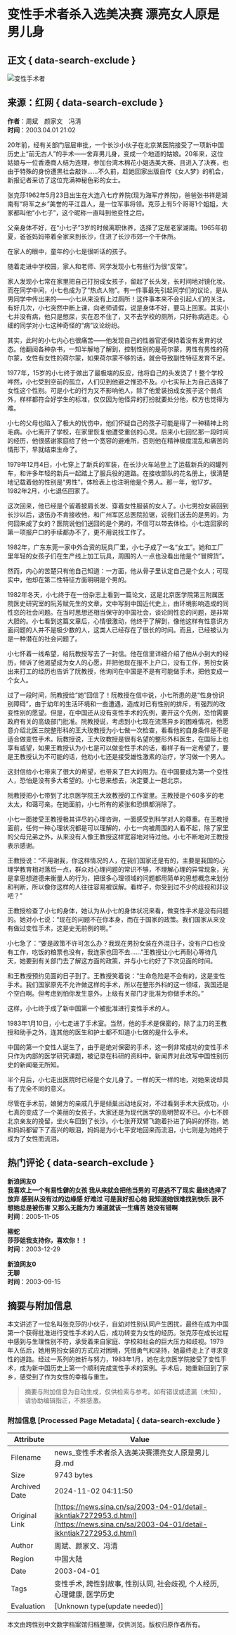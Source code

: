 # 变性手术者杀入选美决赛 漂亮女人原是男儿身

## 正文 { data-search-exclude }


![变性手术者](https://n.sinaimg.cn/sinakd10200/360/w180h180/20221208/6996-f61d7d9fa1e0defff9079fb329bbe345.jpg)

## 来源：红网 { data-search-exclude }
**作者**：周斌　颜家文　冯清  
**时间**：2003.04.01 21:02  

20年前，经有关部门层层审批，一个长沙小伙子在北京某医院接受了一项新中国历史上“前无古人”的手术——舍弃男儿身，变成一个地道的姑娘。20年来，这位姑娘与一位香港商人结为连理，参加台湾木棉花小姐选美大赛、且进入了决赛，也由于特殊的身份遭黑社会敲诈……不久前，趁她回家出版自传《女人梦》的机会，新报记者采访了这位充满神秘色彩的女士。

张克莎1962年5月23日出生在大连八七疗养院(现为海军疗养院)，爸爸张书祥是湖南有“将军之乡”美誉的平江县人，是一位军事将领。克莎上有5个哥哥1个姐姐，大家都叫他“小七子”，这个昵称一直叫到他变性之后。

父亲身体不好，在“小七子”3岁的时候离职休养，选择了定居老家湖南。1965年初夏，爸爸妈妈带着全家来到长沙，住进了长沙市郊一个干休所。

在家人的眼中，童年的小七是很听话的孩子。

随着走进中学校园，家人和老师、同学发现小七有些行为很“反常”。

家人发现小七常在家里把自己打扮成女孩子，留起了长头发，长时间地对镜化妆。而在同学中间，小七也成为了“热点人物”。有一件事最先引起同学们的议论，是从男同学中传出来的——小七从来没有上过厕所！这件事本来不会引起人们的关注，有好几次，小七突然中断上课，向老师请假，说是身体不好，要马上回家。其实小七并没有病，他只是憋尿，实在忍不住了，又不去学校的厕所，只好称病逃走。心细的同学对小七这种奇怪的“病”议论纷纷。

其实，此时的小七内心也很痛苦——他发现自己的性器官还保持着没有发育的状态。他翻阅各种杂书，一知半解地了解到，控制性别的是荷尔蒙，男性有男性的荷尔蒙，女性有女性的荷尔蒙，如果荷尔蒙不够的话，就会导致副性特征发育不足。

1977年，15岁的小七终于做出了最极端的反应，他将自己的头发烫了！整个学校哗然，小七受到空前的孤立，人们见到他避之惟恐不及。小七实际上为自己选择了女性这个性别。可是小七的行为又不影响他人，除了他爱装扮成女孩子这个弱点外，样样都符合好学生的标准，仅仅因为他怪异的打扮就要处分他，校方也觉得为难。

小七的父母也陷入了极大的忧伤中，他们怀疑自己的孩子可能是得了一种精神上的毛病。小七离开了学校，在家里恢复他遭受重创的心灵。后来小七回忆那一段时间的经历，他很感谢家庭给了他一个宽容的避难所，否则他在精神极度混乱和痛苦的情形下，早就结束生命了。

1979年12月4日，小七穿上了新兵的军装，在长沙火车站登上了运载新兵的闷罐列车，和许多年轻的新兵一起踏上了服兵役的道路。在接收部队的花名册上，很清楚地记载着他的性别是“男性”，体检表上也注明他是个男人。那一年，他17岁。1982年2月，小七退伍回家了。

这次回来，他已经是个留着披肩长发、穿着女性服装的女人了。小七男扮女装回到长沙以后，退伍办不肯接收他，和广州军区总医院拉锯，说我们送去的是男的，为何回来成了女的？医院说他们送回的是个男的，不信可以带去体检。小七连回家的第一项报户口的手续都办不了，更不用说找工作了。

1982年，广东东莞一家中外合资的玩具厂里，小七子成了一名“女工”。她和工厂里年轻的女孩子们在生产线上加工玩具，周围的人一点也没看出他是个“冒牌货”。

然而，内心的苦楚只有他自己知道：一方面，他从骨子里认定自己是个女人；可现实中，他却在第二性特征方面明明是个男的。

1982年冬天，小七终于在一份杂志上看到一篇论文，这是北京医学院第三附属医院医史研究室的阮芳赋先生的文章，文中写到中国近代史上，由环境影响造成的同性恋的社会问题。在当时思想还相当保守的中国社会，谈论同性恋的问题，是非常大胆的。小七看到这篇文章后，心情很激动，他终于了解到，像他这样有性意识方面问题的人并不是极少数的人，这类人已经存在了很长的时间。而且，已经被认为是一种潜在的社会问题了。

小七怀着一线希望，给阮教授写去了一封信。他在信里详细介绍了他从小到大的经历，倾诉了他渴望成为女人的心愿，并把他现在报不上户口，没有工作，男扮女装出来打工的经历也告诉了阮教授，他询问在中国是不是有可能做手术，把他变成一个女人。

过了一段时间，阮教授给“她”回信了！阮教授在信中说，小七所患的是“性身份识别障碍”，由于幼年的生活环境和一些遭遇，造成对已有性别的排斥，有强烈的改变性别的愿望。但是，在中国还从没有变性手术的先例，要开这个先例，恐怕需要政府有关的高级部门批准。阮教授说，考虑到小七现在流落异乡的困难情况，他愿意介绍北医三院整形科的王大玫教授为小七做一次检查，看看他的自身条件是不是适合做变性手术。阮教授说，王大玫教授是很有名望的整形外科医生，在国际上也享有威望，如果王教授认为小七是可以做变性手术的话，看样子有一定希望了，要是王教授认为不可能的话，他劝小七还是接受雄性激素的治疗，学习做一个男人。

这封信给小七带来了很大的希望，也带来了巨大的阻力。在中国要成为第一个变性人，恐怕是没有多大希望的。小七思来想去，决定要上一趟北京。

阮教授把小七带到了北京医学院王大玫教授的工作室里。王教授是个60多岁的老太太，和蔼可亲。在她面前，小七所有的紧张和恐惧都消除了。

小七一面接受王教授极其详尽的心理咨询，一面感受到科学对人的尊重。在王教授面前，任何一种心理状况都是可以理解的，小七一向被周围的人看不起，除了家里的父母兄弟之外，从来没有人像王教授这样宽容地对待过他。小七不断地对王教授表示感谢。

王教授说：“不用谢我，你这样情况的人，在我们国家还是有的，主要是我国的心理学教育相对落后一点，群众对心理问题的常识不够，不理解心理的异常现象，光是拿思想道德来衡量人的行为，把很多心理领域的问题都用简单的思想概念来划分和判断，所以像你这样的人往往容易被误解。看样子，你受到过不少的歧视和非议吧？”

王教授检查了小七的身体，她认为从小七的身体状况来看，做变性手术是没有问题的。她对小七说：“现在的问题不在你本身，而在于国家的政策。我们国家从来没有做过变性手术，这是史无前例的啊。”

小七急了：“要是政策不许可怎么办？我现在男扮女装在外混日子，没有户口也没有工作，吃饭的粮票也没有，我连家也回不去……”王教授让小七再耐心等待几天，她要到有关部门去了解这方面的政策，并与小七约好了下次见面的时间。

和王教授预约见面的日子到了。王教授笑着说：“生命危险是不会有的，这是变性手术。我们国家原先不允许做这样的手术，所以在整形外科的这一领域，我国还是个空白啊。但考虑到怕你发生意外，上级有关部门才批准为你做手术的。”

这样，小七终于成了新中国第一个被批准进行变性手术的人。

1983年1月10日，小七走进了手术室。当然，他的手术是保密的，除了主刀的王教授和助手之外，连其他的医生和护士都不知道小七做的是什么手术。

中国的第一个变性人诞生了，由于是绝对保密的手术，这一例非常成功的变性手术只作为内部的医学研究课题，被记录在科研的资料中。新闻界对此改写中国性别历史的新闻毫无所知。

半个月后，小七走出医院时已经是个女儿身了。一样的天一样的地，对她来说却具有了完全不同的意义。

尽管在手术前，娘舅方的亲戚几乎是倾巢出动地反对，不过看到手术大获成功，小七真的变成了一个美丽的女孩子，大家还是为现代医学的高明赞叹不已。小七不顾北京亲友的挽留，坐火车回到了长沙。小七张开双臂飞跑着扑进了妈妈的怀抱，她和妈妈都留下了高兴的眼泪，妈妈是为小七平安地回来而流泪，小七则是为她终于成为了女性而流泪。

## 热门评论 { data-search-exclude }

**新浪网友0**  
**我喜欢上一个有易性僻的女孩 我从来就会把他当男的 可是逃不了现实 最终选择了放弃 感到从没有过的边缘感 好难过 可是我好担心她 我知道她很难找到快乐 我不想她总是被伤害 又那么无能为力 难道就该一生痛苦 她没有错啊**  
**时间**：2005-11-05

**柳蛇**  
**莎莎姐我支持你，喜欢你！！**  
**时间**：2003-12-29

**新浪网友0**  
**无聊**  
**时间**：2003-09-15

## 摘要与附加信息

<!-- tcd_abstract -->
本文讲述了一位名叫张克莎的小伙子，自幼对性别认同产生困扰，最终在成为中国第一个获得批准进行变性手术的人后，成功转变为女性的经历。张克莎在成长过程中感到与生理性别不符，承受着来自家庭、学校和社会的巨大压力和歧视。1979年入伍后，她用男扮女装的方式应对困境，凭借勇气和坚持，她最终走上了寻求变性的道路。经过一系列的挫折与努力，1983年1月，她在北京医学院接受了变性手术，成为新中国历史上第一个顺利完成变性手术的案例。手术后，她重新回到了家乡，感受到了作为女性的幸福与重生。
<!-- tcd_abstract_end -->

> 摘要与附加信息为自动生成，仅供检索与参考。如有错误或遗漏（未知），请协助编辑指正，不胜感激。

### 附加信息 [Processed Page Metadata] { data-search-exclude }

| Attribute       | Value                                  |
|-----------------|----------------------------------------|
| Filename        | news_变性手术者杀入选美决赛漂亮女人原是男儿身.md                             |
| Size            | 9743 bytes                           |
| Archived Date   | 2024-11-02 04:11:50                             |
| Original Link   | [https://news.sina.cn/sa/2003-04-01/detail-ikkntiak7272953.d.html](https://news.sina.cn/sa/2003-04-01/detail-ikkntiak7272953.d.html)                       |
| Author          | 周斌、颜家文、冯清                               |
| Region          | 中国大陆                               |
| Date            | 2003-04-01                                 |
| Tags            | 变性手术, 跨性别故事, 性别认同, 社会歧视, 个人经历, 心理健康, 医学历史                                 |
| Evaluation            | [Unknown type(update needed)]                                 |
<!-- tcd_table_end -->

本文由跨性别中文数字档案馆归档整理，仅供浏览。版权归原作者所有。
